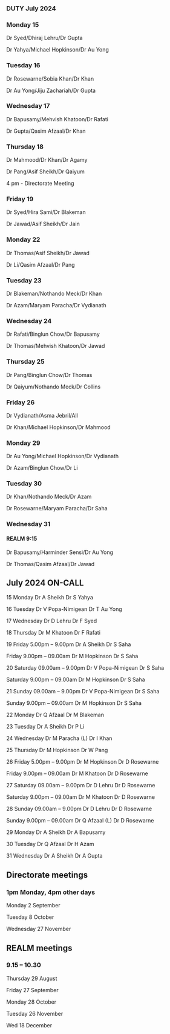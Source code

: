 

### DUTY July 2024


### Monday	15

Dr Syed/Dhiraj Lehru/Dr Gupta

Dr Yahya/Michael Hopkinson/Dr Au Yong

### Tuesday	16

Dr Rosewarne/Sobia Khan/Dr Khan

Dr Au Yong/Jiju Zachariah/Dr Gupta

### Wednesday	17

Dr Bapusamy/Mehvish Khatoon/Dr Rafati

Dr Gupta/Qasim Afzaal/Dr Khan

### Thursday	18

Dr Mahmood/Dr Khan/Dr Agamy

Dr Pang/Asif Sheikh/Dr Qaiyum

4 pm - Directorate Meeting

### Friday 19

Dr Syed/Hira Sami/Dr Blakeman

Dr Jawad/Asif Sheikh/Dr Jain


### Monday	22

Dr Thomas/Asif Sheikh/Dr Jawad

Dr Li/Qasim Afzaal/Dr Pang

### Tuesday	23

Dr Blakeman/Nothando Meck/Dr Khan	

Dr Azam/Maryam Paracha/Dr Vydianath

### Wednesday	24

Dr Rafati/Binglun Chow/Dr Bapusamy

Dr Thomas/Mehvish Khatoon/Dr Jawad	

### Thursday	25

Dr Pang/Binglun Chow/Dr Thomas

Dr Qaiyum/Nothando Meck/Dr Collins

### Friday 26

Dr Vydianath/Asma Jebril/All

Dr Khan/Michael Hopkinson/Dr Mahmood

###  Monday	29

Dr Au Yong/Michael Hopkinson/Dr Vydianath

Dr Azam/Binglun Chow/Dr Li	

### Tuesday	30

Dr Khan/Nothando Meck/Dr Azam	

Dr Rosewarne/Maryam Paracha/Dr Saha

### Wednesday	31	

#### REALM 9:15

Dr Bapusamy/Harminder Sensi/Dr Au Yong		

Dr Thomas/Qasim Afzaal/Dr Jawad		


## July 2024 ON-CALL
 
15	Monday	Dr A Sheikh	Dr S Yahya

16	Tuesday	Dr V Popa-Nimigean	Dr T Au Yong

17	Wednesday	Dr D Lehru	Dr F Syed	

18	Thursday	Dr M Khatoon	Dr F Rafati	

19	Friday 5.00pm – 9.00pm	Dr A Sheikh	Dr S Saha

Friday 9.00pm – 09.00am	Dr M Hopkinson	Dr S Saha	
 
20	Saturday 09.00am – 9.00pm	Dr V Popa-Nimigean	Dr S Saha	

Saturday 9.00pm – 09.00am	Dr M Hopkinson	Dr S Saha	
 
21	Sunday 09.00am – 9.00pm	Dr V Popa-Nimigean	Dr S Saha

Sunday 9.00pm – 09.00am	Dr M Hopkinson	Dr S Saha
 
22	Monday	Dr Q Afzaal	Dr M Blakeman

23	Tuesday	Dr A Sheikh	Dr P Li

24	Wednesday	Dr M Paracha (L)	Dr I Khan

25	Thursday	Dr M Hopkinson	Dr W Pang

26	Friday 5.00pm – 9.00pm	Dr M Hopkinson	Dr D Rosewarne

Friday 9.00pm – 09.00am	Dr M Khatoon	Dr D Rosewarne
 
27	Saturday 09.00am – 9.00pm	Dr D Lehru	Dr D Rosewarne

Saturday 9.00pm – 09.00am	Dr M Khatoon	Dr D Rosewarne
 
28	Sunday 09.00am – 9.00pm	Dr D Lehru	Dr D Rosewarne

Sunday 9.00pm – 09.00am	Dr Q Afzaal (L)	Dr D Rosewarne
 
29	Monday	Dr A Sheikh	Dr A Bapusamy	

30	Tuesday	Dr Q Afzaal	Dr H Azam	

31	Wednesday	Dr A Sheikh	Dr A Gupta	


## Directorate meetings  
### 1pm Monday, 4pm other days


Monday 2 September

Tuesday 8 October

Wednesday 27 November


## REALM meetings
### 9.15 – 10.30


Thursday 29 August	

Friday 27 September

Monday 28 October  

Tuesday 26 November		

Wed 18 December	




